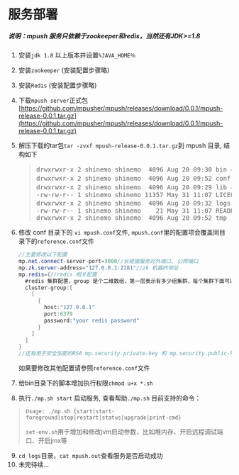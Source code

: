 # 服务部署

 ##### **说明：mpush 服务只依赖于zookeeper和redis，当然还有JDK>=1.8**

1. 安装`jdk 1.8` 以上版本并设置`%JAVA_HOME％`

2. 安装`zookeeper` (安装配置步骤略)

3. 安装`Redis` (安装配置步骤略)

4. 下载`mpush server`正式包[https://github.com/mpusher/mpush/releases/download/0.0.1/mpush-release-0.0.1.tar.gz](https://github.com/mpusher/mpush/releases/download/0.0.1/mpush-release-0.0.1.tar.gz)

5. 解压下载的tar包`tar -zvxf mpush-release-0.0.1.tar.gz`到 mpush 目录, 结构如下

   ><pre>
   >drwxrwxr-x 2 shinemo shinemo  4096 Aug 20 09:30 bin —> 启动脚本
   >drwxrwxr-x 2 shinemo shinemo  4096 Aug 20 09:52 conf —> 配置文件
   >drwxrwxr-x 2 shinemo shinemo  4096 Aug 20 09:29 lib —> 核心类库
   >-rw-rw-r-- 1 shinemo shinemo 11357 May 31 11:07 LICENSE
   >drwxrwxr-x 2 shinemo shinemo  4096 Aug 20 09:32 logs —> 日志目录
   >-rw-rw-r-- 1 shinemo shinemo    21 May 31 11:07 README.md
   >drwxrwxr-x 2 shinemo shinemo  4096 Aug 20 09:52 tmp
   ></pre>

6. 修改 conf 目录下的 `vi mpush.conf`文件, `mpush.conf`里的配置项会覆盖同目录下的`reference.conf`文件
   ```java
   //主要修改以下配置
   mp.net.connect-server-port=3000//长链接服务对外端口, 公网端口
   mp.zk.server-address="127.0.0.1:2181"//zk 机器的地址
   mp.redis={//redis 相关配置
     #redis 集群配置，group 是个二维数组，第一层表示有多少组集群，每个集群下面可以有多台机器
     cluster-group:[
       [
         {
           host:"127.0.0.1"
           port:6379
           password:"your redis password"
         }
       ]
     ] 
   }
   //还有用于安全加密的RSA mp.security.private-key 和 mp.security.public-key 等...
   ```
    如果要修改其他配置请参照`reference.conf`文件

7. 给bin目录下的脚本增加执行权限`chmod u+x *.sh`

8. 执行`./mp.sh start` 启动服务, 查看帮助`./mp.sh` 目前支持的命令：

  >`Usage: ./mp.sh {start|start-foreground|stop|restart|status|upgrade|print-cmd}`
  >
  >`set-env.sh`用于增加和修改jvm启动参数，比如堆内存、开启远程调试端口、开启jmx等

9. `cd logs`目录，`cat mpush.out`查看服务是否启动成功 
10. 未完待续...



